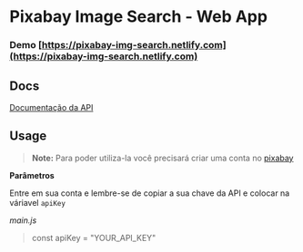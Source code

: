 # **Pixabay Image Search** - Web App

### Demo [https://pixabay-img-search.netlify.com](https://pixabay-img-search.netlify.com)

## Docs

[Documentação da API](https://pixabay.com/api/docs/)

## Usage

> **Note:** Para poder utiliza-la você precisará criar uma conta no [pixabay](https://pixabay.com/pt/accounts/register/)

**Parâmetros**

Entre em sua conta
e lembre-se de copiar a sua chave da API e colocar na váriavel `apiKey`

_main.js_

> const apiKey = "YOUR_API_KEY"
